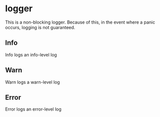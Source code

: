# logger

This is a non-blocking logger. Because of this, in the event where a panic occurs, logging is not guaranteed.



## Info
Info logs an info-level log

## Warn
Warn logs a warn-level log

## Error
Error logs an error-level log

